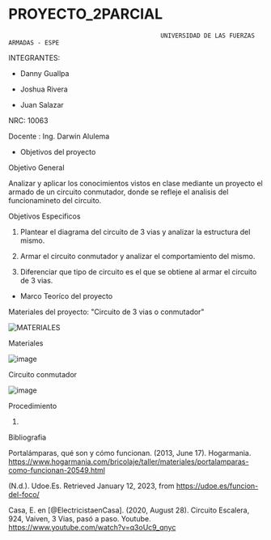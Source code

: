 # PROYECTO_2PARCIAL
                                              UNIVERSIDAD DE LAS FUERZAS ARMADAS - ESPE

INTEGRANTES:

* Danny Guallpa

* Joshua Rivera

* Juan Salazar

NRC: 10063

Docente : Ing. Darwin Alulema

* Objetivos del proyecto

Objetivo General

Analizar y aplicar los conocimientos vistos en clase mediante un proyecto el armado de un circuito conmutador, donde se refleje el analisis del funcionamineto del circuito.

Objetivos Especificos

1. Plantear el diagrama del circuito de 3 vias y analizar la estructura del mismo.

2. Armar el circuito conmutador y analizar el comportamiento del mismo.

3. Diferenciar que tipo de circuito es el que se obtiene al armar el circuito de 3 vias.

* Marco Teoríco del proyecto 

Materiales del proyecto: "Circuito de 3 vias o conmutador" 

![MATERIALES](https://user-images.githubusercontent.com/116821649/211951887-54e70fa9-1376-417c-8bf3-51367f159ac8.png)

Materiales 

![image](https://user-images.githubusercontent.com/116821649/211952451-9ea5ded4-f4cb-4bbe-b400-b46bcb8cabe7.png)

Circuito conmutador 

![image](https://user-images.githubusercontent.com/116821649/211702284-95e71993-e516-4c21-b35c-e6bae5911743.png)

Procedimiento 

1. 











Bibliografia 

Portalámparas, qué son y cómo funcionan. (2013, June 17). Hogarmania. https://www.hogarmania.com/bricolaje/taller/materiales/portalamparas-como-funcionan-20549.html

(N.d.). Udoe.Es. Retrieved January 12, 2023, from https://udoe.es/funcion-del-foco/

Casa, E. en [@ElectricistaenCasa]. (2020, August 28). Circuito Escalera, 924, Vaiven, 3 Vias, pasó a paso. Youtube. https://www.youtube.com/watch?v=q3oUc9_qnyc






